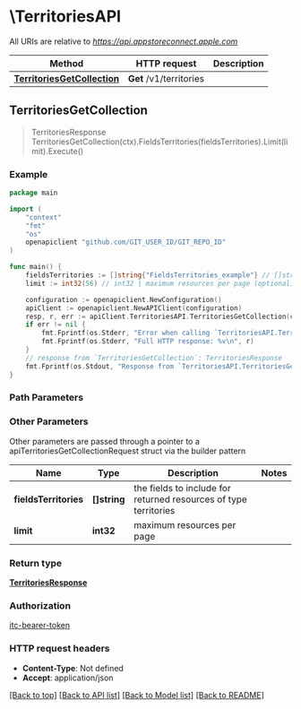 # \TerritoriesAPI

All URIs are relative to *https://api.appstoreconnect.apple.com*

Method | HTTP request | Description
------------- | ------------- | -------------
[**TerritoriesGetCollection**](TerritoriesAPI.md#TerritoriesGetCollection) | **Get** /v1/territories | 



## TerritoriesGetCollection

> TerritoriesResponse TerritoriesGetCollection(ctx).FieldsTerritories(fieldsTerritories).Limit(limit).Execute()



### Example

```go
package main

import (
	"context"
	"fmt"
	"os"
	openapiclient "github.com/GIT_USER_ID/GIT_REPO_ID"
)

func main() {
	fieldsTerritories := []string{"FieldsTerritories_example"} // []string | the fields to include for returned resources of type territories (optional)
	limit := int32(56) // int32 | maximum resources per page (optional)

	configuration := openapiclient.NewConfiguration()
	apiClient := openapiclient.NewAPIClient(configuration)
	resp, r, err := apiClient.TerritoriesAPI.TerritoriesGetCollection(context.Background()).FieldsTerritories(fieldsTerritories).Limit(limit).Execute()
	if err != nil {
		fmt.Fprintf(os.Stderr, "Error when calling `TerritoriesAPI.TerritoriesGetCollection``: %v\n", err)
		fmt.Fprintf(os.Stderr, "Full HTTP response: %v\n", r)
	}
	// response from `TerritoriesGetCollection`: TerritoriesResponse
	fmt.Fprintf(os.Stdout, "Response from `TerritoriesAPI.TerritoriesGetCollection`: %v\n", resp)
}
```

### Path Parameters



### Other Parameters

Other parameters are passed through a pointer to a apiTerritoriesGetCollectionRequest struct via the builder pattern


Name | Type | Description  | Notes
------------- | ------------- | ------------- | -------------
 **fieldsTerritories** | **[]string** | the fields to include for returned resources of type territories | 
 **limit** | **int32** | maximum resources per page | 

### Return type

[**TerritoriesResponse**](TerritoriesResponse.md)

### Authorization

[itc-bearer-token](../README.md#itc-bearer-token)

### HTTP request headers

- **Content-Type**: Not defined
- **Accept**: application/json

[[Back to top]](#) [[Back to API list]](../README.md#documentation-for-api-endpoints)
[[Back to Model list]](../README.md#documentation-for-models)
[[Back to README]](../README.md)

